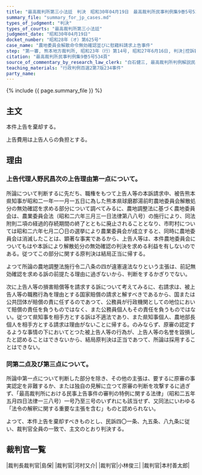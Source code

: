 ```yaml
---
title: "最高裁判所第三小法廷　判決　昭和30年04月19日　最高裁判所民事判例集9巻5号534頁"
summary_file: "summary_for_jp_cases.md"
types_of_judgment: "判決"
types_of_courts: "最高裁判所第三小法廷"
judgment_date: "昭和30年04月19日"
docket_number: "昭和28年（オ）第625号"
case_name: "農地委員会解散命令無効確認並びに慰藉料請求上告事件"
step: "第一審, 熊本地方裁判所, 昭和23年（行）第14号, 昭和27年6月16日, 判決|控訴審, 福岡高等裁判所, 昭和28年4月15日, 判決"
citation: "最高裁判所民事判例集9巻5号534頁"
source_of_commentary_by_research_law_clerk: "白石健三, 最高裁判所判例解説民事篇昭和30年度45頁"
teaching_materials: "行政判例百選2第7版234事件"
party_name:
---
```




{% include {{ page.summary_file }}  %}






## 主文



本件上告を棄却する。

上告費用は上告人らの負担とする。





## 理由



### 上告代理人野尻昌次の上告理由第一点について。

所論について判断するに先だち、職権をもつて上告人等の本訴請求中、被告熊本県知事が昭和二一年一一月一五日に為した熊本県球磨郡湯前町農地委員会解散処分の無効確認を求める部分について調べてみるに、農地調整法に基づく農地委員会は、農業委員会法（昭和二六年三月三一日法律第八八号）の施行により、同法附則二項の経過的存続期間の終了とともに廃止されることとなり、市町村については昭和二六年七月二〇日の選挙により農業委員会が成立すると、同時に農地委員会は消滅したことは、顕著な事実であるから、上告人等は、本件農地委員会についてもはや本訴により解散処分の無効確認の判決を求める利益を有しないのである。従つてこの部分に関する原判決は結局正当に帰する。

よつて所論の農地調整法施行令二八条の四が違憲違法なりという主張は、前記無効確認を求める訴の前提たる理由に過ぎないから、判断をするかぎりでない。

次に上告人等の損害賠償等を請求する訴について考えてみるに、右請求は、被上告人等の職務行為を理由とする国家賠償の請求と解すべきであるから、国または公共団体が賠償の責に任ずるのであつて、公務員が行政機関としての地位において賠償の責任を負うものではなく、また公務員個人もその責任を負うものではない。従つて県知事を相手方とする訴は不適法であり、また県知事個人、農地部長個人を相手方とする請求は理由がないことに帰する。のみならず、原審の認定するような事情の下においてとつた被上告人等の行為が、上告人等の名誉を毀損したと認めることはできないから、結局原判決は正当であつて、所論は採用することはできない。

### 同第二点及び第三点について。

所論中第一点について判断した部分を除き、その他の主張は、要するに原審の事実認定を非難するか、または独自の見解に立つて原審の判断を攻撃するに過ぎず、「最高裁判所における民事上告事件の審判の特例に関する法律」（昭和二五年五月四日法律一三八号）一号乃至三号のいずれにも該当せず、又同法にいわゆる「法令の解釈に関する重要な主張を含む」ものと認められない。

よつて、本件上告を棄却すべきものとし、民訴四〇一条、九五条、八九条に従い、裁判官全員の一致で、主文のとおり判決する。

## 裁判官一覧

|裁判長裁判官|島保|
|裁判官|河村又介|
|裁判官|小林俊三|
|裁判官|本村善太郎|





